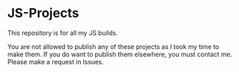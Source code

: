 # JS-Projects
This repository is for all my JS builds.

You are not allowed to publish any of these projects as I took my time to make them. If you do want to publish them elsewhere, you must contact me. Please make a request in Issues.
